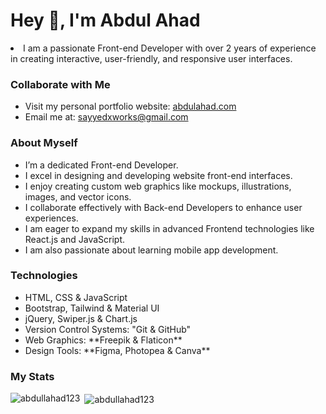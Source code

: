 <h1 align="left">Hey 👋, I'm Abdul Ahad</h1>
<li>I am a passionate Front-end Developer with over 2 years of experience in creating interactive, user-friendly, and responsive user interfaces.</li>

<h3 align="left">Collaborate with Me</h3>
<ul>
  <li>Visit my personal portfolio website: <a href="https://abdullahad123.github.io/abdulahad-portfolio/" target="_blank">abdulahad.com</a></li>
  <li>Email me at: <a href="mailto:sayyedxworks@gmail.com" target="_blank">sayyedxworks@gmail.com</a></li>
</ul>

<h3 align="left">About Myself</h3>
<ul>
  <li>I’m a dedicated Front-end Developer.</li>
  <li>I excel in designing and developing website front-end interfaces.</li>
  <li>I enjoy creating custom web graphics like mockups, illustrations, images, and vector icons.</li>
  <li>I collaborate effectively with Back-end Developers to enhance user experiences.</li>
  <li>I am eager to expand my skills in advanced Frontend technologies like React.js and JavaScript.</li>
  <li>I am also passionate about learning mobile app development.</li>
</ul>

<h3 align="left">Technologies</h3>
<ul>
  <li>HTML, CSS & JavaScript</li>
  <li>Bootstrap, Tailwind & Material UI</li>
  <li>jQuery, Swiper.js & Chart.js</li>
  <li>Version Control Systems: "Git & GitHub"</li>
  <li>Web Graphics: **Freepik & Flaticon**</li>
  <li>Design Tools: **Figma, Photopea & Canva**</li>
</ul>

<h3 align="left">My Stats</h3>
<p><img align="left" src="https://github-readme-stats.vercel.app/api/top-langs?username=abdullahad123&show_icons=true&locale=en&layout=compact" alt="abdullahad123" /></p>

<p>&nbsp;<img align="center" src="https://github-readme-stats.vercel.app/api?username=abdullahad123&show_icons=true&locale=en" alt="abdullahad123" /></p>
